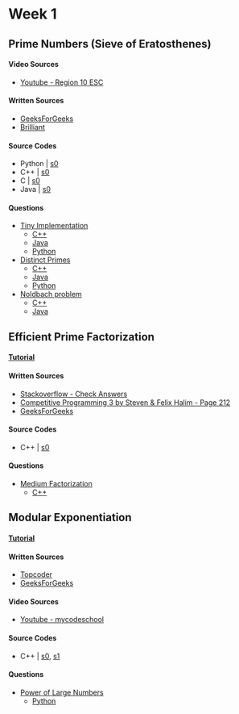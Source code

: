 # Week 1


## Prime Numbers (Sieve of Eratosthenes)

#### Video Sources
- [Youtube - Region 10 ESC](https://www.youtube.com/watch?v=V08g_lkKj6Q)

#### Written Sources
- [GeeksForGeeks](http://www.geeksforgeeks.org/sieve-of-eratosthenes/)
- [Brilliant](https://brilliant.org/wiki/sieve-of-eratosthenes/)

#### Source Codes
- Python | [s0](vanilla_implementations/sieve_of_eratosthenes.py)
- C++ | [s0](vanilla_implementations/sieveOfEratosthenes.cpp)
- C | [s0](https://github.com/nadide/ACM-ICPC/blob/master/codes/math_primeNumbers.c)
- Java | [s0](https://github.com/rajat123456/General-Competitive-Programming-Questions/blob/master/Sieve%20of%20Eratosthenes.java)

#### Questions
- [Tiny Implementation](https://wiki.haskell.org/99_questions/Solutions/39)
	- [C++](https://github.com/BedirT/AlgorithmsL/blob/master/Problems/Curriculum%20Q's/Week%204/sieve%20question.cpp)
	- [Java](https://github.com/rajat123456/General-Competitive-Programming-Questions/blob/master/Prime%20within%20Range.java)
	- [Python](solutions/tiny_implementation.py)
- [Distinct Primes](http://www.spoj.com/problems/AMR11E/)
	- [C++](https://github.com/BedirT/AlgorithmsL/blob/master/Problems/Curriculum%20Q's/Week%204/AMR11E%20-%20Distinct%20Primes.cpp)
	- [Java](https://github.com/rajat123456/General-Competitive-Programming-Questions/blob/master/SPOJ(Distinct%20Primes).java)
	- [Python](solutions/distinct_primes.py)
- [Noldbach problem](http://codeforces.com/problemset/problem/17/A?locale=en)
	- [C++](https://github.com/NAU-ACM/Competitive-Programming/blob/master/CodeForces/Practices/Noldbach%20problem.cpp)
	- [Java](https://github.com/rajat123456/General-Competitive-Programming-Questions/blob/master/Codeforces(Noldbach%20Problem).java)



## Efficient Prime Factorization

#### [Tutorial](https://bedirtapkan.com/algorithms/2016/11/20/Prime-Number-Factorization.html)

#### Written Sources
- [Stackoverflow - Check Answers](http://stackoverflow.com/questions/26344081/efficient-prime-factorization-for-large-numbers)
- [Competitive Programming 3 by Steven & Felix Halim - Page 212](https://www.amazon.com/Competitive-Programming-3rd-Steven-Halim/dp/B00FG8MNN8)
- [GeeksForGeeks](https://www.geeksforgeeks.org/prime-factorization-using-sieve-olog-n-multiple-queries/)
 
#### Source Codes
- C++ | [s0](vanilla_implementations/primeFactorization.cpp)

#### Questions
- [Medium Factorization](http://www.spoj.com/problems/FACTCG2/)
	- [C++](https://github.com/NAU-ACM/Competitive-Programming/blob/master/SPOJ/Medium%20Factorization.cpp)

## Modular Exponentiation

#### [Tutorial](http://nadide.github.io/Modular-Exponentiation/)
 
#### Written Sources
- [Topcoder](https://www.topcoder.com/thrive/articles/Primality%20Testing%20:%20Non-deterministic%20Algorithms) 
- [GeeksForGeeks](https://www.geeksforgeeks.org/modular-exponentiation-power-in-modular-arithmetic/)

#### Video Sources
- [Youtube - mycodeschool](https://www.youtube.com/watch?v=nO7_qu2kd1Q)

#### Source Codes
- C++ | [s0](https://github.com/nadide/ACM-ICPC/blob/master/codes/math_modExponent.cpp), [s1](vanilla_implementations/modularExponentiation.cpp)

#### Questions
- [Power of Large Numbers](https://www.hackerrank.com/challenges/power-of-large-numbers)
	- [Python](https://github.com/NAU-ACM/Competitive-Programming/blob/master/HackerRank/Practices/Math/PowerOfLargeNumbers.py)
